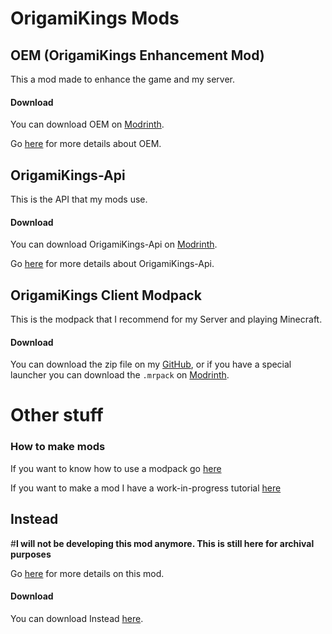 # OrigamiKings Mods

## **OEM (OrigamiKings Enhancement Mod)**

This a mod made to enhance the game and my server.

#### **Download**

You can download OEM on [Modrinth](https://modrinth.com/mod/origamikings-enhancement-mod).

Go [here](./mods/OEM.md) for more details about OEM.

## **OrigamiKings-Api**

This is the API that my mods use.

#### **Download**

You can download OrigamiKings-Api on [Modrinth](https://modrinth.com/mod/origamikings-api).

Go [here](./mods/OrigamiKings-API.md) for more details about OrigamiKings-Api.

## **OrigamiKings Client Modpack**
This is the modpack that I recommend for my Server and playing Minecraft.

#### **Download**
You can download the zip file on my [GitHub](https://github.com/OrigamiKing3612/OrigamiKings-Client-Modpack),
or if you have a special launcher you can download the `.mrpack` on [Modrinth](https://modrinth.com/modpack/origamikings-client-modpack).

# Other stuff 
### How to make mods
If you want to know how to use a modpack go [here](./other/How_to_use_mods.md)

If you want to make a mod I have a work-in-progress tutorial [here](https://howtomakemods.origamiking.net)

## **Instead**
#**I will not be developing this mod anymore. This is still here for archival purposes**

Go [here](./mods/instead.md) for more details on this mod.

#### **Download**

You can download Instead [here](https://modrinth.com/mod/instead-mod).
